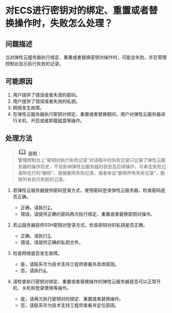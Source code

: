 # 对ECS进行密钥对的绑定、重置或者替换操作时，失败怎么处理？<a name="dew_01_0073"></a>

## 问题描述<a name="section14467124611811"></a>

当对弹性云服务器执行绑定、重置或者替换密钥对操作时，可能会失败，并在管理控制台显示执行失败的记录。

## 可能原因<a name="section16214443152711"></a>

1.  用户提供了错误或者失效的密码。
2.  用户提供了错误或者失效的私钥。
3.  网络发生故障。
4.  在弹性云服务器执行密钥对绑定、重置或者替换期间，用户对弹性云服务器进行关机、开启或者卸载磁盘等操作。

## 处理方法<a name="section176201634102913"></a>

>![](public_sys-resources/icon-note.gif) **说明：**   
>管理控制台上“密钥对执行失败记录“对话框中的失败记录只记录了弹性云服务器的操作历史，不会影响弹性云服务器的状态及后续操作，可单击失败记录所在行的“删除“，直接删除失败记录，或者单击“删除所有失败记录“，删除所有执行失败的记录。  

1.  若弹性云服务器提供密码登录方式，使用密码登录弹性云服务器，检查密码是否正确。
    -   正确，请执行[2](#li10802194134018)。
    -   错误，请提供正确的密码再次执行绑定、重置或者替换密钥对操作。

2.  <a name="li10802194134018"></a>若云服务器提供SSH密钥对登录方式，检查密钥对的私钥是否正确。
    -   正确，请执行[3](#li944719198434)。
    -   错误，请提供正确的私钥文件。

3.  <a name="li944719198434"></a>检查网络是否发生故障。
    -   是，请联系华为技术支持工程师查看并具体原因。
    -   否，请执行[4](#li742685634610)。

4.  <a name="li742685634610"></a>请检查执行密钥对绑定、重置或者替换操作的弹性云服务器是否可以正常开机、关机和登录使用等操作。
    -   是，请再次执行密钥对的绑定、重置或者替换操作。
    -   否，请联系华为技术支持工程师查看并定位原因。


